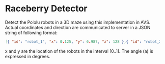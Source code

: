 # Raceberry Detector

Detect the Pololu robots in a 3D maze using this implementation in AVS. Actual coordinates and direction are communicated to server in a JSON string of following format:

```json
[{ "id": "robot_1", "x": 0.125, "y": 0.987, "a": 128 },{ "id": "robot_2", "x": 0.455, "y": 0.012, "a": 12 }]
```

x and y are the location of the robots in the interval [0..1]. The angle (a) is expressed in degrees.